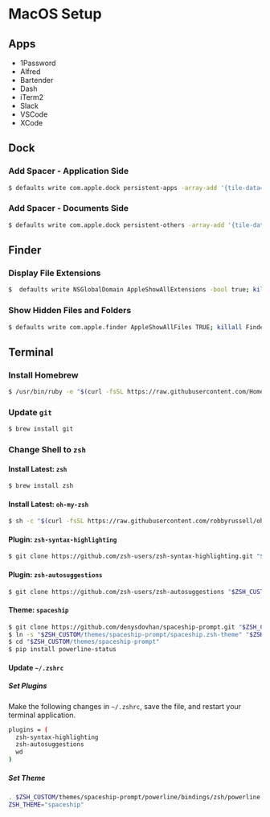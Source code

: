 # MacOS Setup

## Apps

* 1Password
* Alfred
* Bartender
* Dash
* iTerm2
* Slack
* VSCode
* XCode

## Dock

### Add Spacer - Application Side 

```bash
$ defaults write com.apple.dock persistent-apps -array-add '{tile-data={}; tile-type="spacer-tile";}'; killall Dock
```

### Add Spacer - Documents Side

```bash
$ defaults write com.apple.dock persistent-others -array-add '{tile-data={}; tile-type="spacer-tile";}'; killall Dock
```

## Finder

### Display File Extensions

```bash
$  defaults write NSGlobalDomain AppleShowAllExtensions -bool true; killall Finder
```

### Show Hidden Files and Folders

```bash
$ defaults write com.apple.finder AppleShowAllFiles TRUE; killall Finder
```

## Terminal

### Install Homebrew

```bash
$ /usr/bin/ruby -e "$(curl -fsSL https://raw.githubusercontent.com/Homebrew/install/master/install)"
```

### Update `git`

```bash
$ brew install git
```

### Change Shell to `zsh`

#### Install Latest: `zsh`

```bash
$ brew install zsh
```

#### Install Latest: `oh-my-zsh`

```bash
$ sh -c "$(curl -fsSL https://raw.githubusercontent.com/robbyrussell/oh-my-zsh/master/tools/install.sh)"
```

#### Plugin: `zsh-syntax-highlighting`

```bash
$ git clone https://github.com/zsh-users/zsh-syntax-highlighting.git "$ZSH_CUSTOM/plugins/zsh-syntax-highlighting"
```

#### Plugin: `zsh-autosuggestions`

```bash
$ git clone https://github.com/zsh-users/zsh-autosuggestions "$ZSH_CUSTOM/plugins/zsh-autosuggestions"
```

#### Theme: `spaceship`

```bash
$ git clone https://github.com/denysdovhan/spaceship-prompt.git "$ZSH_CUSTOM/themes/spaceship-prompt"
$ ln -s "$ZSH_CUSTOM/themes/spaceship-prompt/spaceship.zsh-theme" "$ZSH_CUSTOM/themes/spaceship.zsh-theme"
$ cd "$ZSH_CUSTOM/themes/spaceship-prompt"
$ pip install powerline-status
```

#### Update `~/.zshrc`

##### Set Plugins

Make the following changes in `~/.zshrc`, save the file, and restart your terminal application.

```bash
plugins = (
  zsh-syntax-highlighting
  zsh-autosuggestions
  wd
)
```

##### Set Theme

```bash
. $ZSH_CUSTOM/themes/spaceship-prompt/powerline/bindings/zsh/powerline.zsh
ZSH_THEME="spaceship"
```




